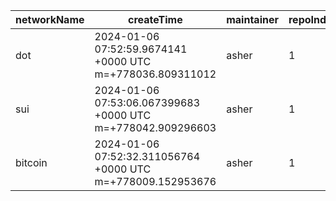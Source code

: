 | networkName | createTime                                                  | maintainer | repoIndex | repoURL                                            | branchName | commitId1URL                                                                                       | commitId2URL                                                                                       | keyfile               | simpleCompareURL                                                                                                       | originCompareURL                                                                                                                               |
| ----------- | ----------------------------------------------------------- | ---------- | --------- | -------------------------------------------------- | ---------- | -------------------------------------------------------------------------------------------------- | -------------------------------------------------------------------------------------------------- | --------------------- | ---------------------------------------------------------------------------------------------------------------------- | ---------------------------------------------------------------------------------------------------------------------------------------------- |
| dot         | 2024-01-06 07:52:59.9674141 +0000 UTC m=+778036.809311012   | asher      | 1         | [link](https://github.com/paritytech/polkadot-sdk) | master     | [link](https://github.com/paritytech/polkadot-sdk/commit/19de1c96607f80ea1f55584c42e7050df08cb3e2) | [link](https://github.com/paritytech/polkadot-sdk/commit/930c1519281ac7ec54dba2224f5cdea1d3959b5a) | ./substrate/frame     | [link](https://github.com/yushion-safulet/weekly-update/compare/dot_master_1_19de1c96...dot_master_1_930c1519)         | [link](https://github.com/paritytech/polkadot-sdk/compare/19de1c96607f80ea1f55584c42e7050df08cb3e2...930c1519281ac7ec54dba2224f5cdea1d3959b5a) |
| sui         | 2024-01-06 07:53:06.067399683 +0000 UTC m=+778042.909296603 | asher      | 1         | [link](https://github.com/MystenLabs/su)           | main       | [link](https://github.com/MystenLabs/sui/commit/e1877e98e3972bb1ad52b7fb9124e5c9475f7d69)          | [link](https://github.com/MystenLabs/sui/commit/73360dd03198b4407cd38d2374b8d9f216aeeccc)          | ./crates/sui-core/src | [link](https://github.com/yushion-safulet/weekly-update/compare/sui_main_1_e1877e98...sui_main_1_73360dd0)             | [link](https://github.com/MystenLabs/sui/compare/e1877e98e3972bb1ad52b7fb9124e5c9475f7d69...73360dd03198b4407cd38d2374b8d9f216aeeccc)          |
| bitcoin     | 2024-01-06 07:52:32.311056764 +0000 UTC m=+778009.152953676 | asher      | 1         | [link](https://github.com/bitcoin/bitcoin)         | master     | [link](https://github.com/bitcoin/bitcoin/commit/d44554567f2726e572027a146516d87e4dcea2f5)         | [link](https://github.com/bitcoin/bitcoin/commit/82ba0f80a0b56bb160c8be1fddd82dbbc4fb3947)         | ./src/rpc             | [link](https://github.com/yushion-safulet/weekly-update/compare/bitcoin_master_1_d4455456...bitcoin_master_1_82ba0f80) | [link](https://github.com/bitcoin/bitcoin/compare/d44554567f2726e572027a146516d87e4dcea2f5...82ba0f80a0b56bb160c8be1fddd82dbbc4fb3947)         |

